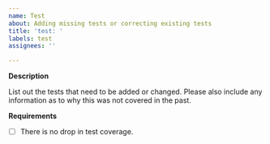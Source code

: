 ```yaml
---
name: Test
about: Adding missing tests or correcting existing tests
title: 'test: '
labels: test
assignees: ''

---
```


**Description**

List out the tests that need to be added or changed. Please also include any information as to why this was not covered in the past.

**Requirements**

- [ ] There is no drop in test coverage.
